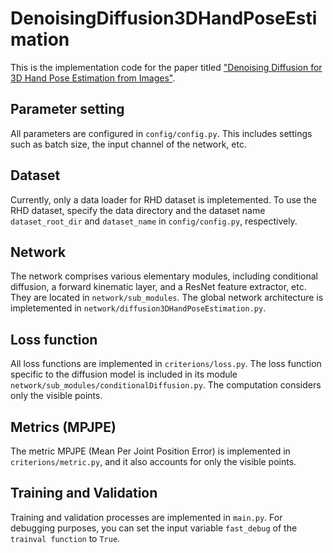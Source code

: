 # DenoisingDiffusion3DHandPoseEstimation
This is the implementation code for the paper titled ["Denoising Diffusion for 3D Hand Pose Estimation from Images"](https://arxiv.org/abs/2308.09523).

## Parameter setting
All parameters are configured in ```config/config.py```. This includes settings such as batch size, the input channel of the network, etc.

## Dataset
Currently, only a data loader for RHD dataset is impletemented.
To use the RHD dataset, specify the data directory and the dataset name ```dataset_root_dir``` and ```dataset_name``` in ```config/config.py```, respectively.


## Network
The network comprises various elementary modules, including conditional diffusion, a forward kinematic layer, and a ResNet feature extractor, etc.
They are located in ```network/sub_modules```.
The global network architecture is impletemented in ```network/diffusion3DHandPoseEstimation.py```.


## Loss function
All loss functions are implemented in ```criterions/loss.py```. The loss function specific to the diffusion model is included in its module ```network/sub_modules/conditionalDiffusion.py```. The computation considers only the visible points.

## Metrics (MPJPE)
The metric MPJPE (Mean Per Joint Position Error) is implemented in  ```criterions/metric.py```, and it also accounts for only the visible points.

## Training and Validation
Training and validation processes are implemented in ```main.py```. For debugging purposes, you can set the input variable ```fast_debug``` of the ```trainval function``` to ```True```.
